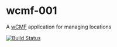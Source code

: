 wcmf-001
================

A [wCMF](https://github.com/iherwig/wcmf) application for managing locations

[![Build Status](https://img.shields.io/travis/iherwig/wcmf-001.svg?style=flat-square)](https://travis-ci.org/iherwig/wcmf-001)